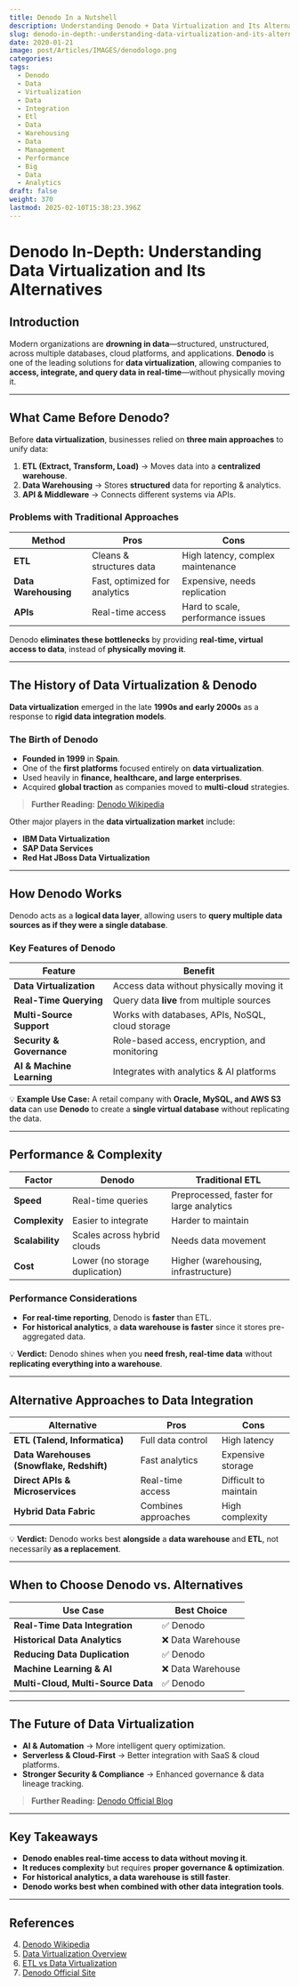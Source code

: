 ```yaml
---
title: Denodo In a Nutshell
description: Understanding Denodo + Data Virtualization and Its Alternatives
slug: denodo-in-depth:-understanding-data-virtualization-and-its-alternatives
date: 2020-01-21
image: post/Articles/IMAGES/denodologo.png
categories: 
tags:
  - Denodo
  - Data
  - Virtualization
  - Data
  - Integration
  - Etl
  - Data
  - Warehousing
  - Data
  - Management
  - Performance
  - Big
  - Data
  - Analytics
draft: false
weight: 370
lastmod: 2025-02-10T15:38:23.396Z
---
```

# Denodo In-Depth: Understanding Data Virtualization and Its Alternatives

## Introduction

Modern organizations are **drowning in data**—structured, unstructured, across multiple databases, cloud platforms, and applications. **Denodo** is one of the leading solutions for **data virtualization**, allowing companies to **access, integrate, and query data in real-time**—without physically moving it.

<!--
But how does **Denodo** work, and is it **better than traditional ETL and data warehousing**?  

In this guide, we’ll explore:  
- How data integration **worked before Denodo**.  
- **What Denodo brings to the table**.  
- **The history of data virtualization** (with links!).  
- **Pros and cons of using Denodo** vs. **alternative approaches**.  
- **Performance considerations & complexity trade-offs**.  

By the end, you’ll have a solid grasp of **whether Denodo is the right choice for your organization**.  
-->

***

## What Came Before Denodo?

Before **data virtualization**, businesses relied on **three main approaches** to unify data:

1. **ETL (Extract, Transform, Load)** → Moves data into a **centralized warehouse**.
2. **Data Warehousing** → Stores **structured** data for reporting & analytics.
3. **API & Middleware** → Connects different systems via APIs.

### **Problems with Traditional Approaches**

| Method               | Pros                          | Cons                              |
| -------------------- | ----------------------------- | --------------------------------- |
| **ETL**              | Cleans & structures data      | High latency, complex maintenance |
| **Data Warehousing** | Fast, optimized for analytics | Expensive, needs replication      |
| **APIs**             | Real-time access              | Hard to scale, performance issues |

Denodo **eliminates these bottlenecks** by providing **real-time, virtual access to data**, instead of **physically moving it**.

***

## The History of Data Virtualization & Denodo

**Data virtualization** emerged in the late **1990s and early 2000s** as a response to **rigid data integration models**.

### **The Birth of Denodo**

* **Founded in 1999** in **Spain**.
* One of the **first platforms** focused entirely on **data virtualization**.
* Used heavily in **finance, healthcare, and large enterprises**.
* Acquired **global traction** as companies moved to **multi-cloud** strategies.

> **Further Reading:** [Denodo Wikipedia](https://en.wikipedia.org/wiki/Denodo)

Other major players in the **data virtualization market** include:

* **IBM Data Virtualization**
* **SAP Data Services**
* **Red Hat JBoss Data Virtualization**

***

## How Denodo Works

Denodo acts as a **logical data layer**, allowing users to **query multiple data sources as if they were a single database**.

### **Key Features of Denodo**

| Feature                   | Benefit                                          |
| ------------------------- | ------------------------------------------------ |
| **Data Virtualization**   | Access data without physically moving it         |
| **Real-Time Querying**    | Query data **live** from multiple sources        |
| **Multi-Source Support**  | Works with databases, APIs, NoSQL, cloud storage |
| **Security & Governance** | Role-based access, encryption, and monitoring    |
| **AI & Machine Learning** | Integrates with analytics & AI platforms         |

💡 **Example Use Case:** A retail company with **Oracle, MySQL, and AWS S3 data** can use **Denodo** to create a **single virtual database** without replicating the data.

***

## Performance & Complexity

| Factor          | Denodo                         | Traditional ETL                          |
| --------------- | ------------------------------ | ---------------------------------------- |
| **Speed**       | Real-time queries              | Preprocessed, faster for large analytics |
| **Complexity**  | Easier to integrate            | Harder to maintain                       |
| **Scalability** | Scales across hybrid clouds    | Needs data movement                      |
| **Cost**        | Lower (no storage duplication) | Higher (warehousing, infrastructure)     |

### **Performance Considerations**

* **For real-time reporting**, Denodo is **faster** than ETL.
* **For historical analytics**, a **data warehouse is faster** since it stores pre-aggregated data.

💡 **Verdict:** Denodo shines when you **need fresh, real-time data** without **replicating everything into a warehouse**.

***

## Alternative Approaches to Data Integration

| Alternative                               | Pros                | Cons                  |
| ----------------------------------------- | ------------------- | --------------------- |
| **ETL (Talend, Informatica)**             | Full data control   | High latency          |
| **Data Warehouses (Snowflake, Redshift)** | Fast analytics      | Expensive storage     |
| **Direct APIs & Microservices**           | Real-time access    | Difficult to maintain |
| **Hybrid Data Fabric**                    | Combines approaches | High complexity       |

💡 **Verdict:** Denodo works best **alongside** a **data warehouse** and **ETL**, not necessarily **as a replacement**.

***

## When to Choose Denodo vs. Alternatives

| Use Case                           | Best Choice      |
| ---------------------------------- | ---------------- |
| **Real-Time Data Integration**     | ✅ Denodo         |
| **Historical Data Analytics**      | ❌ Data Warehouse |
| **Reducing Data Duplication**      | ✅ Denodo         |
| **Machine Learning & AI**          | ❌ Data Warehouse |
| **Multi-Cloud, Multi-Source Data** | ✅ Denodo         |

***

## The Future of Data Virtualization

* **AI & Automation** → More intelligent query optimization.
* **Serverless & Cloud-First** → Better integration with SaaS & cloud platforms.
* **Stronger Security & Compliance** → Enhanced governance & data lineage tracking.

> **Further Reading:** [Denodo Official Blog](https://www.denodo.com/en/blog)

***

## Key Takeaways

* **Denodo enables real-time access to data without moving it**.
* **It reduces complexity** but requires **proper governance & optimization**.
* **For historical analytics, a data warehouse is still faster**.
* **Denodo works best when combined with other data integration tools**.

***

## References

4. [Denodo Wikipedia](https://en.wikipedia.org/wiki/Denodo)
5. [Data Virtualization Overview](https://www.gartner.com/en/documents/4002419)
6. [ETL vs Data Virtualization](https://www.dataversity.net/data-virtualization-vs-etl/)
7. [Denodo Official Site](https://www.denodo.com/en)
